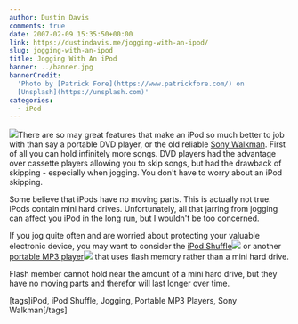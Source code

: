 ```yaml
---
author: Dustin Davis
comments: true
date: 2007-02-09 15:35:50+00:00
link: https://dustindavis.me/jogging-with-an-ipod/
slug: jogging-with-an-ipod
title: Jogging With An iPod
banner: ../banner.jpg
bannerCredit:
  'Photo by [Patrick Fore](https://www.patrickfore.com/) on
  [Unsplash](https://unsplash.com)'
categories:
  - iPod
---
```


![](http://farm1.static.flickr.com/79/249364844_366b6f0710_m.jpg)There are so
may great features that make an iPod so much better to job with than say a
portable DVD player, or the old reliable
[Sony Walkman](http://www.amazon.com/gp/redirect.html?ie=UTF8&location=http%3A%2F%2Fwww.amazon.com%2FSony-WM-FX197-AM-Cassette-Walkman%2Fdp%2FB0007RPW3Q%2Fsr%3D1-1%2Fqid%3D1171035534%3Fie%3DUTF8%26s%3Delectronics&tag=ipod-zod-20&linkCode=ur2&camp=1789&creative=9325).
First of all you can hold infinitely more songs. DVD players had the advantage
over cassette players allowing you to skip songs, but had the drawback of
skipping - especially when jogging. You don't have to worry about an iPod
skipping.

Some believe that iPods have no moving parts. This is actually not true. iPods
contain mini hard drives. Unfortunately, all that jarring from jogging can
affect you iPod in the long run, but I wouldn't be too concerned.

If you jog quite often and are worried about protecting your valuable electronic
device, you may want to consider the
[iPod Shuffle](http://www.amazon.com/gp/redirect.html?ie=UTF8&location=http%3A%2F%2Famazon.com%2Fs%3Furl%3Dsearch-alias%253Daps%26field-keywords%3Dipod%2Bshuffle%26Go.x%3D0%26Go.y%3D0%26Go%3DGo&tag=ldspdacom-20&linkCode=ur2&camp=1789&creative=9325)![](http://www.assoc-amazon.com/e/ir?t=ipod-zod-20&amp;amp;l=ur2&=1)
or another
[portable MP3 player](http://www.amazon.com/gp/redirect.html?ie=UTF8&location=http%3A%2F%2Famazon.com%2Fs%3Fie%3DUTF8%26keywords%3Dportable%2520mp3%2520player%2520flash%2520memory%26rh%3Di%253Aaps%252Ck%253Aportable%2520mp3%2520player%2520flash%2520memory%252Ci%253Aelectronics%26page%3D1&tag=ipod-zod-20&=ur2&=1789&=9325)![](http://www.assoc-amazon.com/e/ir?t=ipod-zod-20&amp;l=ur2&=1)
that uses flash memory rather than a mini hard drive.

Flash member cannot hold near the amount of a mini hard drive, but they have no
moving parts and therefor will last longer over time.

[tags]iPod, iPod Shuffle, Jogging, Portable MP3 Players, Sony Walkman[/tags]
